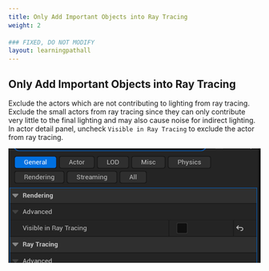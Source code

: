 ```yaml
---
title: Only Add Important Objects into Ray Tracing
weight: 2

### FIXED, DO NOT MODIFY
layout: learningpathall
---
```


## Only Add Important Objects into Ray Tracing

Exclude the actors which are not contributing to lighting from ray tracing. Exclude the small actors from ray tracing since they can only contribute very little to the final lighting and may also cause noise for indirect lighting. In actor detail panel, uncheck `Visible in Ray Tracing` to exclude the actor from ray tracing.

![](images/add_object.png)


